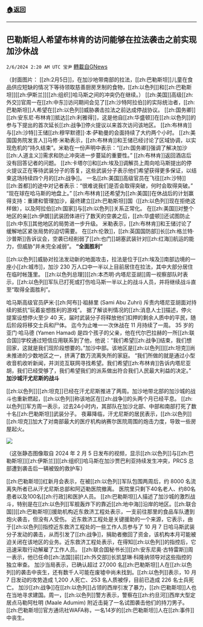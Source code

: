 ###  [:house:返回](README.md)
---


## 巴勒斯坦人希望布林肯的访问能够在拉法袭击之前实现加沙休战
`2/6/2024 2:20 AM UTC 宝尹` [轉載自GNews](https://gnews.org/articles/2284492)

（封面图片： [[zh:2月5日]]，在加沙地带南部的拉法，[[zh:巴勒斯坦]]儿童在食品供应短缺的情况下等待领取慈善厨房烹制的食物，[[zh:以色列]]和[[zh:巴勒斯坦]][[zh:伊斯兰]][[zh:组织]]哈马斯之间的冲突仍在继续。）
[[zh:美国]]高级[[zh:外交]]官周一在[[zh:中东]]访问期间会见了[[zh:沙特阿拉伯]]的实际统治者，[[zh:巴勒斯坦]]人希望在[[zh:以色列]]威胁袭击拉法之前达成停战协议。
[[zh:国务卿]][[zh:安东尼·布林肯]]抵达[[zh:利雅得]]，这是他自[[zh:华盛顿]]在[[zh:以色列]]的参与下提出的首次延长[[zh:战争]]停火提议以来首次访问该地区。
[[zh:布林肯]]与[[zh:沙特]]王储[[zh:穆罕默德]]·本·萨勒曼的会面持续了大约两个小时。
[[zh:美国国务院发言人]]马修·米勒表示，[[zh:布林肯]]和王储已经讨论了区域协调，以实现危机的“持久结束”。米勒在一份声明中表示：“[[zh:国务卿]]强调了解决加沙[[zh:人道主义]]需求和防止冲突进一步蔓延的重要性。”
[[zh:布林肯]]返回酒店后没有回答记者的问题。
[[zh:卡塔尔]]和[[zh:埃及]]调解员上周向哈马斯提出的停火提议正在等待武装分子的答复，这些武装分子表示他们希望获得更多保证，以结束这场持续四个月的[[zh:战争]]。
一名[[zh:美国]]高级官员在飞往[[zh:沙特]][[zh:首都]]的途中对记者表示：“很难说我们是否会取得突破，何时会取得突破。” “现在球在哈马斯的地盘上。”
[[zh:布林肯]]还希望为[[zh:美国]]在休战后的计划赢得支持：重建和管理加沙，最终建立[[zh:巴勒斯坦]]国（[[zh:以色列]]现在拒绝这样做），以及阿拉伯[[zh:国家]]与[[zh:以色列]]关系正常化。
在[[zh:美国]]对整个地区的亲[[zh:伊朗]]武装团体进行了数天的空袭之后，[[zh:华盛顿]]还试图防止[[zh:中东]]其他地区的局势进一步升级。
米勒表示，[[zh:布林肯]]和王储讨论了缓解地区紧张局势的迫切需要。
在[[zh:伦敦]]，[[zh:英国国防部]]长[[zh:格兰特·沙普斯]]告诉议会，空袭已经削弱了[[zh:也门]]胡塞武装针对[[zh:红海]]航运的能力，但威胁“并未完全减弱”。
**“全面胜利”**

[[zh:以色列]]威胁对拉法发动新的地面攻击，拉法是位于[[zh:埃及]]南部边境的一座小[[zh:城市]]，加沙 230 万人口中一半以上目前居住在拉法，其中大部分居住在临时帐篷里。
[[zh:以色列总理]][[zh:本杰明·内塔尼亚胡]]周一视察部队时表示，[[zh:以色列]]军队已打死或打伤哈马斯一半以上的战斗人员，并将继续战斗直至“取得全面胜利”。

哈马斯高级官员萨米·[[zh:阿布]]·祖赫里 (Sami Abu Zuhri) 斥责内塔尼亚胡面对持续的抵抗“玩着妄想胜利的游戏”。
据了解谈判情况的[[zh:消息人士]]描述，停火提案设想停火至少 40 天，届时武装分子将释放他们扣押的剩余人质中的平民，随后阶段将移交士兵和尸体。
迄今为止唯一一次休战在 11 月持续了一周。
35 岁的亚门·哈马德 (Yamen Hamad) 是四个孩子的父亲，他在代尔巴拉赫的一所[[zh:联合国]]学校通过短信应用联系到了他，他说：“我们希望[[zh:战争]]结束，我们想回家，这就是我们现阶段想要的。”加沙中部。该地区是[[zh:以色列]][[zh:坦克]]尚未推进的少数地区之一，挤满了数万流离失所的家庭。
“我们所做的就是通过小型收音机收听新闻，并浏览互联网寻找希望。我们希望[[zh:布林肯]]告诉内塔尼亚胡，我们已经受够了，我们希望我们的派系做出符合我们人民最大利益的决定。”
**加沙城汗尤尼斯的战斗**

[[zh:以色列]][[zh:坦克]]已经在汗尤尼斯推进了两周。加沙地带北部的加沙城的战斗也重新燃起，[[zh:以色列]]称该地区在[[zh:战争]]的头两个月已经平息。
[[zh:以色列]]军方周一表示，过去24小时内，其部队在加沙北部、中部和南部打死了数十名[[zh:巴勒斯坦]]武装分子。
夜幕降临，汗尤尼斯的居民表示，[[zh:以色列]][[zh:坦克]]加大了对南部最大的医疗机构纳赛尔医院周围的炮击力度，导致一些房屋起火。

![](https://i.imgur.com/1GZ7NKb.jpg)

（这张静态图像取自 2024 年 2 月 5 日发布的视频，显示[[zh:以色列]]与[[zh:巴勒斯坦]][[zh:伊斯兰]][[zh:组织]]哈马斯在加沙贾巴利亚持续发生冲突，PRCS 总部遭到袭击后一辆被毁的救护车）

[[zh:巴勒斯坦]]红新月会表示，在被[[zh:以色列]]军队包围两周后，约 8000 名流离失所者已从汗尤尼斯总部和阿迈勒医院撤离。
医院里只剩下40名老人、约80名患者以及100名[[zh:行政]]和医护人员。
[[zh:巴勒斯坦]]人描述了加沙城的激烈战斗，特别是在[[zh:以色列]]军舰轰炸下的靠近[[zh:地中海]]沿岸的地区。[[zh:联合国]][[zh:巴勒斯坦]]援助机构近东救济工程处表示，一支前往那里的食品车队遭到炮火袭击，但没有人受伤。
近东救济工程处是关键援助的一个来源，它表示，由于[[zh:以色列]]指控近东救济工程处的一些工作人员参与了 10 月 7 日哈马斯武装分子发动的袭击，从而引发了[[zh:战争]]，捐助者撤回了资金，该机构本月可能被迫关闭在该地区的业务。近东救济工程处表示，在得知[[zh:以色列]]的指控后，它迅速采取行动解雇了工作人员。
[[zh:联合国秘书长]][[zh:安东尼奥·古特雷斯]]周一表示，他已任命[[zh:法国]]前[[zh:外交部]]长凯瑟琳·科隆纳领导对这些指控的独立审查。
加沙当局表示，已确认超过 27,000 名[[zh:巴勒斯坦]]人在[[zh:以色列]]的袭击中丧生，还有数千人可能在废墟中尚未找到。[[zh:以色列]]表示，10 月 7 日发动的攻势造成 1,200 人死亡、253 名人质被俘，目前已造成 226 名士兵死亡。
加沙[[zh:战争]]在[[zh:以色列]]占领的西岸引发了暴力，[[zh:巴勒斯坦]]人也在当地寻求建国。周一，[[zh:以色列]]警方表示，警察在[[zh:约旦河]]西岸大型定居点马勒阿杜明 (Maale Adumim) 附近击毙了一名试图袭击他们的持刀男子。[[zh:巴勒斯坦]]官方通讯社WAFA称，一名14岁的[[zh:巴勒斯坦]]人在[[zh:事件]]中丧生。




